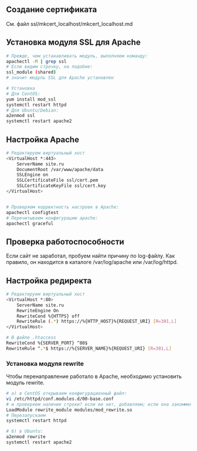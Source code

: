 
## Создание сертификата

См. файл ssl/mkcert_localhost/mkcert_localhost.md

## Установка модуля SSL для Apache

```sh
# Прежде, чем устанавливать модуль, выполняем команду:
apachectl -M | grep ssl
# Если видим строчку, на подобие:
ssl_module (shared)
# значит модуль SSL для Apache установлен

# Установка
# Для CentOS:
yum install mod_ssl
systemctl restart httpd
# Для Ubuntu/Debian:
a2enmod ssl
systemctl restart apache2
```

## Настройка Apache

```sh
# Редактируем виртуальный хост
<VirtualHost *:443>
    ServerName site.ru
    DocumentRoot /var/www/apache/data
    SSLEngine on
    SSLCertificateFile ssl/cert.pem
    SSLCertificateKeyFile ssl/cert.key
</VirtualHost>


# Проверяем корректность настроек в Apache:
apachectl configtest
# Перечитываем конфигурацию apache:
apachectl graceful
```

## Проверка работоспособности

Если сайт не заработал, пробуем найти причину по log-файлу. Как правило, он находится в каталоге /var/log/apache или /var/log/httpd.

## Настройка редиректа

```sh
# Редактируем виртуальный хост
<VirtualHost *:80>
    ServerName site.ru
    RewriteEngine On
    RewriteCond %{HTTPS} off
    RewriteRule (.*) https://%{HTTP_HOST}%{REQUEST_URI} [R=301,L]
</VirtualHost>
```

```sh
# В файле .htaccess
RewriteCond %{SERVER_PORT} ^80$
RewriteRule ^.*$ https://%{SERVER_NAME}%{REQUEST_URI} [R=301,L]
```

### Установка модуля rewrite

Чтобы перенаправление работало в Apache, необходимо установить модуль rewrite.

```sh
# а) в CentOS открываем конфигурационный файл:
vi /etc/httpd/conf.modules.d/00-base.conf
# и проверяем наличие строки? если ее нет, добавляем; если она закомментирована, снимаем комментарий.
LoadModule rewrite_module modules/mod_rewrite.so
# Перезапускаем
systemctl restart httpd

# б) в Ubuntu:
a2enmod rewrite
systemctl restart apache2
```
